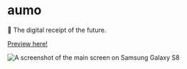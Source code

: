# aumo

📜 The digital receipt of the future.

[Preview here!](https://expo.io/@deliriumproducts/aumo)

![A screenshot of the main screen on Samsung Galaxy S8](https://i.imgur.com/tpPx26L.jpg)
